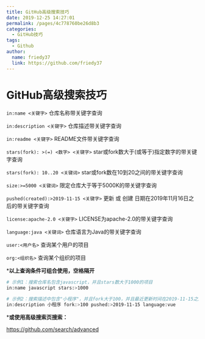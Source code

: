 ```yaml
---
title: GitHub高级搜索技巧
date: 2019-12-25 14:27:01
permalink: /pages/4c778760be26d8b3
categories: 
  - GitHub技巧
tags: 
  - Github
author: 
  name: friedy37
  link: https://github.com/friedy37
---
```

# GitHub高级搜索技巧	

`in:name <关键字>`
 仓库名称带关键字查询

`in:description <关键字>`
 仓库描述带关键字查询

`in:readme <关键字>`
 README文件带关键字查询


<!-- more -->


`stars(fork): >(=) <数字> <关键字>`
 star或fork数大于(或等于)指定数字的带关键字查询

`stars(fork): 10..20 <关键词>`
 star或fork数在10到20之间的带关键字查询



`size:>=5000 <关键词>`
 限定仓库大于等于5000K的带关键字查询

`pushed(created):>2019-11-15 <关键字>`
 更新 或 创建 日期在2019年11月16日之后的带关键字查询

`license:apache-2.0 <关键字>`
 LICENSE为apache-2.0的带关键字查询

`language:java <关键词>`
 仓库语言为Java的带关键字查询



`user:<用户名>`
 查询某个用户的项目

`org:<组织名>`
 查询某个组织的项目

***以上查询条件可组合使用，空格隔开**

```sh
# 示例1：搜索仓库名包含javascript，并且stars数大于1000的项目
in:name javascript stars:>1000

# 示例2：搜索描述中包含"小程序"，并且fork大于100，并且最近更新时间在2019-11-15之后的，并且使用开发语言为vue的项目
in:description 小程序 fork:>100 pushed:>2019-11-15 language:vue
```



***或使用高级搜索页搜索：**

<https://github.com/search/advanced>